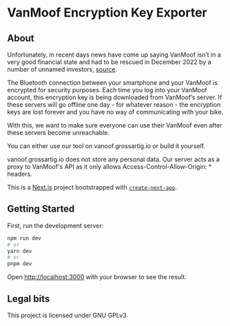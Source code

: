 # VanMoof Encryption Key Exporter

## About

Unfortunately, in recent days news have come up saying VanMoof isn’t in a very good financial state and had to be rescued in December 2022 by a number of unnamed investors, [source](https://archive.ph/ivRfD).

The Bluetooth connection between your smartphone and your VanMoof is encrypted for security purposes. Each time you log into your VanMoof account, this encryption key is being downloaded from VanMoof’s server. If these servers will go offline one day - for whatever reason - the encryption keys are lost forever and you have no way of communicating with your bike.

With this, we want to make sure everyone can use their VanMoof even after these servers become unreachable.

You can either use our tool on vanoof.grossartig.io or build it yourself.

vanoof.grossartig.io does not store any personal data. Our server acts as a proxy to VanMoof's API as it only allows Access-Control-Allow-Origin: * headers.

This is a [Next.js](https://nextjs.org/) project bootstrapped with [`create-next-app`](https://github.com/vercel/next.js/tree/canary/packages/create-next-app).

## Getting Started

First, run the development server:

```bash
npm run dev
# or
yarn dev
# or
pnpm dev
```

Open [http://localhost:3000](http://localhost:3000) with your browser to see the result.

## Legal bits

This project is licensed under GNU GPLv3.